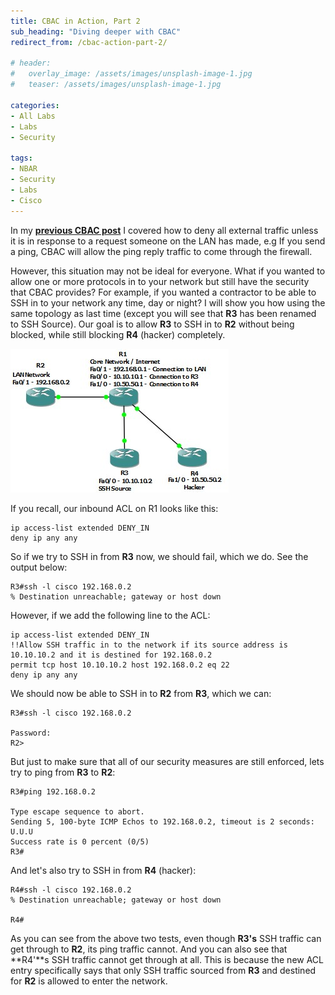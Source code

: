 ```yaml
---
title: CBAC in Action, Part 2
sub_heading: "Diving deeper with CBAC"
redirect_from: /cbac-action-part-2/

# header:
#   overlay_image: /assets/images/unsplash-image-1.jpg
#   teaser: /assets/images/unsplash-image-1.jpg

categories:
- All Labs
- Labs
- Security

tags:
- NBAR
- Security
- Labs
- Cisco
---
```

In my [**previous CBAC post**](/cbac-action-part-1/) I covered how to deny all external traffic unless it is in response to a request someone on the LAN has made, e.g If you send a ping, CBAC will allow the ping reply traffic to come through the firewall.

However, this situation may not be ideal for everyone. What if you wanted to allow one or more protocols in to your network but still have the security that CBAC provides? For example, if you wanted a contractor to be able to SSH in to your network any time, day or night? I will show you how using the same topology as last time (except you will see that **R3** has been renamed to SSH Source). Our goal is to allow **R3** to SSH in to **R2** without being blocked, while still blocking **R4** (hacker) completely.

[![topology](/assets/2015/02/topology.jpg)](/assets/2015/02/topology.jpg)

If you recall, our inbound ACL on R1 looks like this:

```
ip access-list extended DENY_IN
deny ip any any
```

So if we try to SSH in from **R3** now, we should fail, which we do. See the output below:

```
R3#ssh -l cisco 192.168.0.2
% Destination unreachable; gateway or host down
```

However, if we add the following line to the ACL:

```
ip access-list extended DENY_IN
!!Allow SSH traffic in to the network if its source address is 10.10.10.2 and it is destined for 192.168.0.2
permit tcp host 10.10.10.2 host 192.168.0.2 eq 22
deny ip any any
```

We should now be able to SSH in to **R2** from **R3**, which we can:

```
R3#ssh -l cisco 192.168.0.2

Password:
R2>
```

But just to make sure that all of our security measures are still enforced, lets try to ping from **R3** to **R2**:

```
R3#ping 192.168.0.2

Type escape sequence to abort.
Sending 5, 100-byte ICMP Echos to 192.168.0.2, timeout is 2 seconds:
U.U.U
Success rate is 0 percent (0/5)
R3#
```

And let's also try to SSH in from **R4** (hacker):

```
R4#ssh -l cisco 192.168.0.2
% Destination unreachable; gateway or host down

R4#
```

As you can see from the above two tests, even though **R3's** SSH traffic can get through to **R2**, its ping traffic cannot. And you can also see that **R4'**s SSH traffic cannot get through at all. This is because the new ACL entry specifically says that only SSH traffic sourced from **R3** and destined for **R2** is allowed to enter the network.